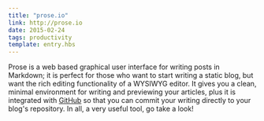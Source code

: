 ```yaml
---
title: "prose.io"
link: http://prose.io
date: 2015-02-24
tags: productivity
template: entry.hbs
---
```


Prose is a web based graphical user interface for writing posts in Markdown; it
is perfect for those who want to start writing a static blog, but want the rich
editing functionality of a WYSIWYG editor. It gives you a clean, minimal
environment for writing and previewing your articles, plus it is integrated with
[GitHub][1] so that you can commit your writing directly to your blog's
repository. In all, a very useful tool, go take a look!

[1]: https://github.com
